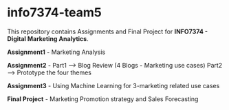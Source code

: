 
# info7374-team5

This repository contains Assignments and Final Project for **INFO7374 - Digital Marketing Analytics**.

**Assignment1**   - Marketing Analysis

**Assignment2**   - Part1 --> Blog Review (4 Blogs - Marketing use cases)
                    Part2 --> Prototype the four themes
           
**Assignment3**   - Using Machine Learning for 3-marketing related use cases

**Final Project** - Marketing Promotion strategy and Sales Forecasting
